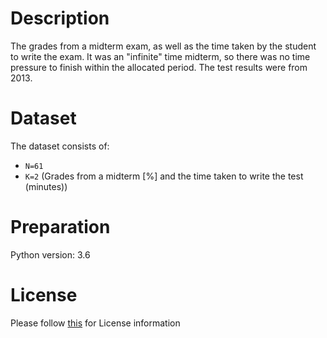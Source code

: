 # Description
The grades from a midterm exam, as well as the time taken by the student to write the exam. It was an "infinite" time midterm, so there was no time pressure to finish within the allocated period. The test results were from 2013.

# Dataset
The dataset consists of:

- `N=61`
- `K=2` (Grades from a midterm [%] and the time taken to write the test (minutes))

# Preparation
Python version: 3.6 

# License
Please follow [this]("https://creativecommons.org/licenses/by-sa/4.0/") for License information
